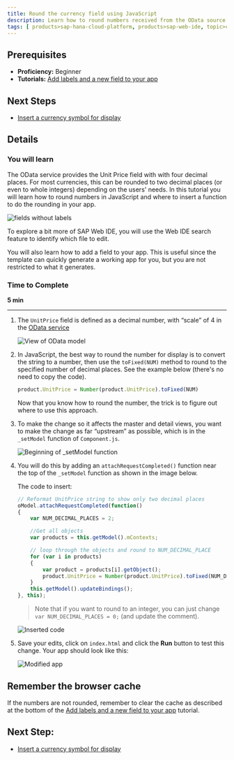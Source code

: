 ```yaml
---
title: Round the currency field using JavaScript
description: Learn how to round numbers received from the OData source using JavaScript.
tags: [ products>sap-hana-cloud-platform, products>sap-web-ide, topic>cloud, topic>html5, topic>mobile, topic>odata, tutorial>beginner ]
---
```


## Prerequisites
 - **Proficiency:** Beginner
 - **Tutorials:** [Add labels and a new field to your app](http://go.sap.com/developer/tutorials/hcp-webide-add-labels-field.html)

## Next Steps
 - [Insert a currency symbol for display](http://go.sap.com/developer/tutorials/hcp-webide-insert-currency-symbol.html)

## Details

### You will learn
The OData service provides the Unit Price field with with four decimal places. For most currencies, this can be rounded to two decimal places (or even to whole integers) depending on the users' needs. In this tutorial you will learn how to round numbers in JavaScript and where to insert a function to do the rounding in your app.

 ![fields without labels](https://raw.githubusercontent.com/SAPDocuments/Tutorials/master/tutorials/hcp-webide-round-currency/mob2-2_0.png)

To explore a bit more of SAP Web IDE, you will use the Web IDE search feature to identify which file to edit.

You will also learn how to add a field to your app. This is useful since the template can quickly generate a working app for you, but you are not restricted to what it generates.

### Time to Complete
**5 min**

---

1. The `UnitPrice` field is defined as a decimal number, with “scale” of 4 in the [OData service](http://services.odata.org/V2/Northwind/Northwind.svc/$metadata)

    ![View of OData model](https://raw.githubusercontent.com/SAPDocuments/Tutorials/master/tutorials/hcp-webide-round-currency/mob2-2_1.png)

2.  In JavaScript, the best way to round the number for display is to convert the string to a number, then use the `toFixed(NUM)` method to round to the specified number of decimal places. See the example below (there's no need to copy the code).

    ```javascript
    product.UnitPrice = Number(product.UnitPrice).toFixed(NUM)
    ```
    
    Now that you know how to round the number, the trick is to figure out where to use this approach.

3. To make the change so it affects the master and detail views, you want to make the change as far “upstream” as possible, which is in the `_setModel` function of `Component.js`.
    
    ![Beginning of `_setModel` function](https://raw.githubusercontent.com/SAPDocuments/Tutorials/master/tutorials/hcp-webide-round-currency/mob2-2_3.png)
    
4. You will do this by adding an `attachRequestCompleted()` function near the top of the `_setModel` function as shown in the image below.

    The code to insert:

    ```javascript
    // Reformat UnitPrice string to show only two decimal places
    oModel.attachRequestCompleted(function()
    {
        var NUM_DECIMAL_PLACES = 2;

        //Get all objects
        var products = this.getModel().mContexts;

        // loop through the objects and round to NUM_DECIMAL_PLACE
        for (var i in products)
        {
            var product = products[i].getObject();
            product.UnitPrice = Number(product.UnitPrice).toFixed(NUM_DECIMAL_PLACES);
        }
        this.getModel().updateBindings();
    }, this);
    ```
    >Note that if you want to round to an integer, you can just change  `var NUM_DECIMAL_PLACES = 0;` (and update the comment).

    ![Inserted code](https://raw.githubusercontent.com/SAPDocuments/Tutorials/master/tutorials/hcp-webide-round-currency/mob2-2_4.png)

5. Save your edits, click on `index.html` and click the **Run** button to test this change. Your app should look like this:

    ![Modified app](https://raw.githubusercontent.com/SAPDocuments/Tutorials/master/tutorials/hcp-webide-round-currency/mob2-2_5.png)

## Remember the browser cache
If the numbers are not rounded, remember to clear the cache as described at the bottom of the [Add labels and a new field to your app](http://go.sap.com/developer/tutorials/hcp-webide-add-labels-field.html) tutorial.

## Next Step:
 - [Insert a currency symbol for display](http://go.sap.com/developer/tutorials/hcp-webide-insert-currency-symbol.html)
